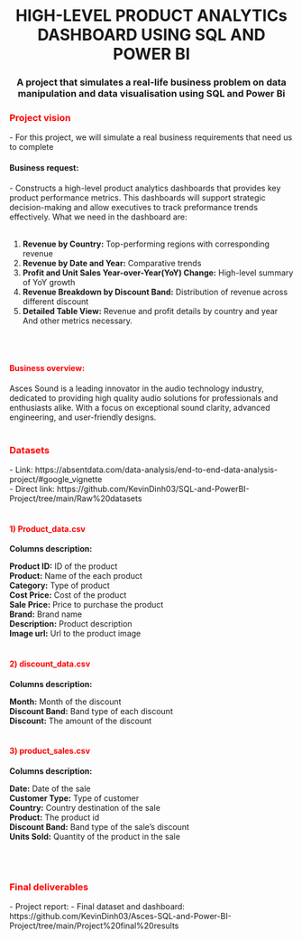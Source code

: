 <h1 align="center">HIGH-LEVEL PRODUCT ANALYTICs DASHBOARD USING SQL AND POWER BI </h1>
<h3 align="center">A project that simulates a real-life business problem on data manipulation and data visualisation using SQL and Power Bi </h3>
<h3 align="Left" style="color: red;">Project vision </h3>
- For this project, we will simulate a real business requirements that need us to complete<br>
<h4 align="Left"> Business request: </h4> 
- Constructs a high-level product analytics dashboards that provides key product performance metrics. This dashboards will support strategic decision-making and allow executives to track preformance trends effectively. What we need in the dashboard are:<br> </br>


1. **Revenue by Country:** Top-performing regions with corresponding revenue<br> 
2. **Revenue by Date and Year:** Comparative trends<br> 
3. **Profit and Unit Sales Year-over-Year(YoY) Change:** High-level summary of YoY growth<br> 
4. **Revenue Breakdown by Discount Band:** Distribution of revenue across different discount<br> 
5. **Detailed Table View:** Revenue and profit details by country and year<br>
And other metrics necessary.
<br>
</br>
<h4 align="Left" style="color: red;">Business overview: </h3>
Asces Sound is a leading innovator in the audio technology industry, dedicated to providing high quality audio solutions for professionals and enthusiasts alike. With a focus on exceptional sound clarity, advanced engineering, and user-friendly designs.

<br>
</br>
<h3 align="Left" style="color: red;">Datasets </h3>
- Link: https://absentdata.com/data-analysis/end-to-end-data-analysis-project/#google_vignette <br>
- Direct link: https://github.com/KevinDinh03/SQL-and-PowerBI-Project/tree/main/Raw%20datasets <br>
</br>
<h4 align="Left" style="color: red;">1) Product_data.csv </h4>

**Columns description:**

**Product ID:** ID of the product <br>
**Product:** Name of the each product<br>
**Category:** Type of product<br>
**Cost Price:** Cost of the product<br>
**Sale Price:** Price to purchase the product<br>
**Brand:** Brand name<br>
**Description:** Product description<br>
**Image url:** Url to the product image<br></br>

<h4 align="Left" style="color: red;">2) discount_data.csv </h4>

**Columns description:**

**Month:** Month of the discount<br>
**Discount Band:** Band type of each discount<br>
**Discount:** The amount of the discount<br></br>

<h4 align="Left" style="color: red;">3) product_sales.csv </h4>

**Columns description:**

**Date:** Date of the sale<br>
**Customer Type:** Type of customer<br>
**Country:** Country destination of the sale<br>
**Product:** The product id<br>
**Discount Band:** Band type of the sale’s discount<br>
**Units Sold:** Quantity of the product in the sale<br></br>

</br>
<h3 align="Left" style="color: red;">Final deliverables </h3>
- Project report: 
- Final dataset and dashboard: https://github.com/KevinDinh03/Asces-SQL-and-Power-BI-Project/tree/main/Project%20final%20results

